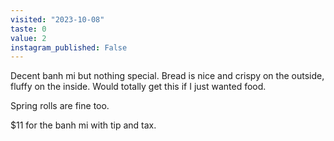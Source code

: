 ```yaml
---
visited: "2023-10-08"
taste: 0
value: 2
instagram_published: False
---
```


Decent banh mi but nothing special. Bread is nice and crispy on the outside, fluffy on the inside. Would totally get this if I just wanted food.

Spring rolls are fine too.

$11 for the banh mi with tip and tax.

